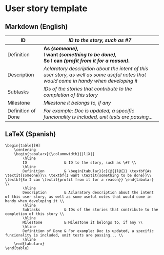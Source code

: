 # User story template

## Markdown (English)

| ID                 | _ID to the story, such as #7_                                                                                                          |
| ------------------ | -------------------------------------------------------------------------------------------------------------------------------------- |
| Definition         | **As _{someone}_,<br/> I want _{something to be done}_,<br/> So I can _{profit from it for a reason}_.**                               |
| Description        | _Aclaratory description about the intent of this user story, as well as some useful notes that would come in handy when developing it_ |
| Subtasks           | _IDs of the stories that contribute to the completion of this story_                                                                   |
| Milestone          | _Milestone it belongs to, if any_                                                                                                      |
| Definition of Done | _For example: Doc is updated, a specific funcionality is included, unit tests are passing..._                                          |

## LaTeX (Spanish)

```
\begin{table}[H]
    \centering
    \begin{tabularx}{\columnwidth}{|l|X|}
        \hline
        ID                 & ID to the story, such as \#7 \\
        \hline
        Definition         & \begin{tabular}[c]{@{}l@{}} \textbf{As \textit{someone}}\\ \textbf{I want \textit{something to be done}}\\ \textbf{So I can \textit{profit from it for a reason}} \end{tabular} \\
        \hline
        Description        & Aclaratory description about the intent of this user story, as well as some useful notes that would come in handy when developing it \\
        \hline
        Subtasks           & IDs of the stories that contribute to the completion of this story \\
        \hline
        Milestone          & Milestone it belongs to, if any \\
        \hline
        Definition of Done & For example: Doc is updated, a specific funcionality is included, unit tests are passing... \\
        \hline
    \end{tabularx}
\end{table}
```
